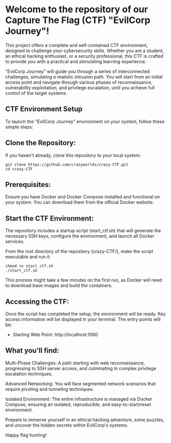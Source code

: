 # Welcome to the repository of our  Capture The Flag (CTF) "EvilCorp Journey"! 

This project offers a complete and self-contained CTF environment, designed to challenge your cybersecurity skills. Whether you are a student, an ethical hacking enthusiast, or a security professional, this CTF is crafted to provide you with a practical and stimulating learning experience.

"EvilCorp Journey" will guide you through a series of interconnected challenges, simulating a realistic intrusion path. You will start from an initial access point and navigate through various phases of reconnaissance, vulnerability exploitation, and privilege escalation, until you achieve full control of the target systems.

## CTF Environment Setup
To launch the "EvilCorp Journey" environment on your system, follow these simple steps:

## Clone the Repository:
If you haven't already, clone this repository to your local system:
```
git clone https://github.com/crazyworlds/crazy-CTF.git
cd crazy-CTF
```

## Prerequisites:
Ensure you have Docker and Docker Compose installed and functional on your system. You can download them from the official Docker website.

## Start the CTF Environment:
The repository includes a startup script (start_ctf.sh) that will generate the necessary SSH keys, configure the environment, and launch all Docker services.

From the root directory of the repository (crazy-CTF/), make the script executable and run it:
```
chmod +x start_ctf.sh
./start_ctf.sh
```

This process might take a few minutes on the first run, as Docker will need to download base images and build the containers.

## Accessing the CTF:
Once the script has completed the setup, the environment will be ready. Key access information will be displayed in your terminal. The entry points will be:

- Starting Web Point: http://localhost:1080



## What you'll find:

Multi-Phase Challenges: A path starting with web reconnaissance, progressing to SSH server access, and culminating in complex privilege escalation techniques.

Advanced Networking: You will face segmented network scenarios that require pivoting and tunneling techniques.

Isolated Environment: The entire infrastructure is managed via Docker Compose, ensuring an isolated, reproducible, and easy-to-start/reset environment.

Prepare to immerse yourself in an ethical hacking adventure, solve puzzles, and uncover the hidden secrets within EvilCorp's systems.

Happy flag hunting!
